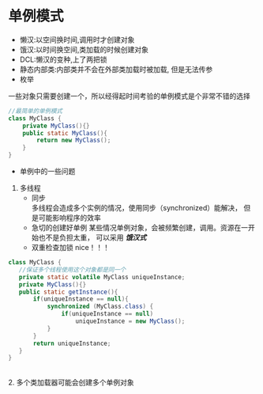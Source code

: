 # 单例模式
+ 懒汉:以空间换时间,调用时才创建对象
+ 饿汉:以时间换空间,类加载的时候创建对象
+ DCL:懒汉的变种,上了两把锁
+ 静态内部类:内部类并不会在外部类加载时被加载,
但是无法传参
+ 枚举

一些对象只需要创建一个，所以经得起时间考验的单例模式是个非常不错的选择
```java
//最简单的单例模式
class MyClass {
    private MyClass(){}
    public static MyClass(){    
        return new MyClass();
    }
}
```

+ 单例中的一些问题
1. 多线程
    + 同步 <br>
    多线程会造成多个实例的情况，使用同步（synchronized）能解决，
    但是可能影响程序的效率
    + 急切的创建好单例
    某些情况单例对象，会被频繁创建，调用。资源在一开始也不是负担太重，
    可以采用 ***饿汉式***
    + 双重检查加锁
    nice！！！
 ```java
class MyClass {
    //保证多个线程使用这个对象都是同一个
    private static volatile MyClass uniqueInstance;
    private MyClass(){}
    public static getInstance(){ 
        if(uniqueInstance == null){
            synchronized (MyClass.class) {
                if(uniqueInstance == null)
                    uniqueInstance = new MyClass();
            } 
        }
        return uniqueInstance;
    }
}
```
 <br>
 2. 多个类加载器可能会创建多个单例对象